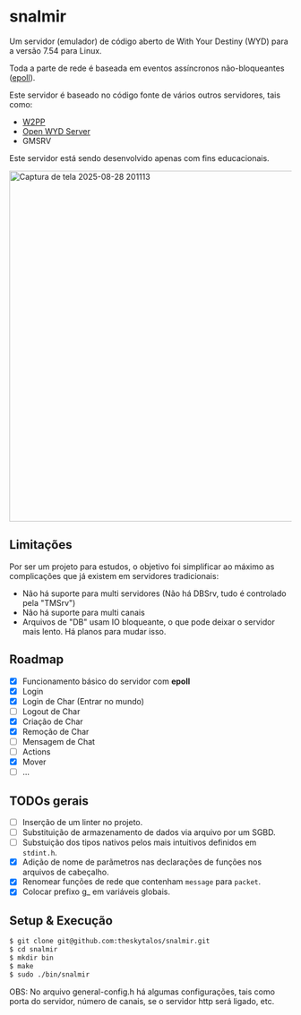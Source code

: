 # snalmir
Um servidor (emulador) de código aberto de With Your Destiny (WYD) para a versão 7.54 para Linux.

Toda a parte de rede é baseada em eventos assíncronos não-bloqueantes ([epoll](https://www.man7.org/linux/man-pages/man7/epoll.7.html)).

Este servidor é baseado no código fonte de vários outros servidores, tais como: 
- [W2PP](https://github.com/ErickAlcan/W2PP)
- [Open WYD Server](https://github.com/Rechdan/Open-WYD-Server)
- GMSRV

Este servidor está sendo desenvolvido apenas com fins educacionais.

<img width="802" height="627" alt="Captura de tela 2025-08-28 201113" src="https://github.com/user-attachments/assets/391c7689-632b-4a88-8d0e-f49692ebac89" />

## Limitações
Por ser um projeto para estudos, o objetivo foi simplificar ao máximo as complicações que já existem em servidores tradicionais:

- Não há suporte para multi servidores (Não há DBSrv, tudo é controlado pela "TMSrv")
- Não há suporte para multi canais
- Arquivos de "DB" usam IO bloqueante, o que pode deixar o servidor mais lento. Há planos para mudar isso.

## Roadmap
- [x] Funcionamento básico do servidor com **epoll**
- [x] Login
- [x] Login de Char (Entrar no mundo)
- [ ] Logout de Char
- [x] Criação de Char
- [x] Remoção de Char
- [ ] Mensagem de Chat
- [ ] Actions
- [x] Mover
- [ ] ...

## TODOs gerais
- [ ] Inserção de um linter no projeto.
- [ ] Substituição de armazenamento de dados via arquivo por um SGBD.
- [ ] Substuição dos tipos nativos pelos mais intuitivos definidos em `stdint.h`.
- [x] Adição de nome de parãmetros nas declarações de funções nos arquivos de cabeçalho.
- [x] Renomear funções de rede que contenham `message` para `packet`.
- [x] Colocar prefixo g_ em variáveis globais.

## Setup & Execução
```bash
$ git clone git@github.com:theskytalos/snalmir.git
$ cd snalmir
$ mkdir bin
$ make
$ sudo ./bin/snalmir
```
OBS: No arquivo general-config.h há algumas configurações, tais como porta do servidor, número de canais, se o servidor http será ligado, etc.
